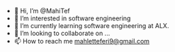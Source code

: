 - 👋 Hi, I’m @MahiTef
- 👀 I’m interested in software engineering 
- 🌱 I’m currently learning software engineering at ALX. 
- 💞️ I’m looking to collaborate on ...
- 📫 How to reach me mahletteferi9@gmail.com

<!---
MahiTef/MahiTef is a ✨ special ✨ repository because its `README.md` (this file) appears on your GitHub profile.
You can click the Preview link to take a look at your changes.
--->
